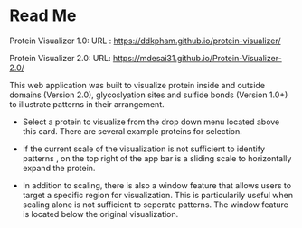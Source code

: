 # Read Me

Protein Visualizer 1.0:
URL : https://ddkpham.github.io/protein-visualizer/

Protein Visualizer 2.0:
URL: https://mdesai31.github.io/Protein-Visualizer-2.0/

This web application was built to visualize protein inside and outside domains (Version 2.0), glycoslyation sites and sulfide bonds (Version 1.0+) to illustrate patterns in their arrangement.

- Select a protein to visualize from the drop down menu located above this card. There are several example proteins for selection.

- If the current scale of the visualization is not sufficient to identify patterns , on the top right of the app bar is a sliding scale to horizontally expand the protein.

- In addition to scaling, there is also a window feature that allows users to target a specific region for visualization. This is particularily useful when scaling alone is not sufficient to seperate patterns. The window feature is located below the original visualization.
